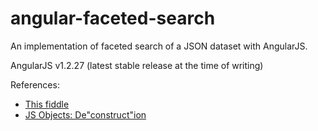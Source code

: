 angular-faceted-search
======================

An implementation of faceted search of a JSON dataset with AngularJS.

AngularJS v1.2.27 (latest stable release at the time of writing)

References:

* [This fiddle](http://jsfiddle.net/rzgWr/19/)
* [JS Objects: De"construct"ion](http://davidwalsh.name/javascript-objects-deconstruction)
